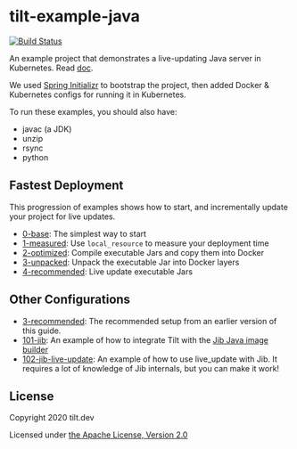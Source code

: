 # tilt-example-java

[![Build Status](https://circleci.com/gh/tilt-dev/tilt-example-java/tree/master.svg?style=shield)](https://circleci.com/gh/tilt-dev/tilt-example-java)

An example project that demonstrates a live-updating Java server in Kubernetes. Read [doc](https://docs.tilt.dev/example_java.html).

We used [Spring Initializr](https://start.spring.io/) to bootstrap the project,
then added Docker & Kubernetes configs for running it in Kubernetes.

To run these examples, you should also have:
- javac (a JDK)
- unzip
- rsync
- python

## Fastest Deployment

This progression of examples shows how to start, and incrementally update
your project for live updates.

- [0-base](0-base): The simplest way to start
- [1-measured](1-measured): Use `local_resource` to measure your deployment time
- [2-optimized](2-optimized): Compile executable Jars and copy them into Docker
- [3-unpacked](3-unpacked): Unpack the executable Jar into Docker layers
- [4-recommended](4-recommended): Live update executable Jars

## Other Configurations

- [3-recommended](3-recommended): The recommended setup from an earlier version
  of this guide.
- [101-jib](101-jib): An example of how to integrate Tilt with the [Jib Java
  image builder](https://github.com/GoogleContainerTools/jib)
- [102-jib-live-update](102-jib-live-update): An example of how to use
  live_update with Jib. It requires a lot of knowledge of Jib internals, but you
  can make it work!

## License

Copyright 2020 tilt.dev

Licensed under [the Apache License, Version 2.0](LICENSE)
